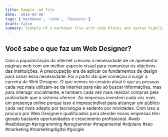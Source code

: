 ```yaml
---
title: Sample .md file
date: '2016-03-08'
tags: ['markdown', 'code', 'features']
draft: false
summary: Example of a markdown file with code blocks and syntax highlighting
---
```


## Você sabe o que faz um Web Designer?

Com a popularização da internet cresceu a necessidade de se apresentar páginas web com um melhor aspecto visual para comunicar os objetivos das instituições. A preocupação era de aplicar os fundamentos de design para sanar essa necessidade. Foi a partir daí que começou a surgir a carreira de Web Designer.
O que vemos no cenário atual é que as pessoas cada vez mais utilizam-se da internet para não só buscar informações, mas para interagir socialmente, e também cada vez mais realizar compras pela praticidade que o sistema oferece.
As empresas investem cada vez mais em presença online porque isso é imprescindível para alcançar um público cada vez mais adepto por tecnologia e sedento por novidades. Com isso a procura por Web Designers qualificados para atender essas empresas têm gerado bastante oportunidades e crescimento profissional.
#web #webdesign #programming #programmer #mapamental #xdplans #seo #marketing #marketingdigital #google
